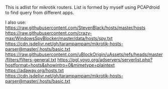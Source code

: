 This is adlist for mikrotik routers.
List is formed by myself using PCAPdroid to find query from different apps.


I also use:  
https://raw.githubusercontent.com/StevenBlack/hosts/master/hosts
https://raw.githubusercontent.com/crazy-max/WindowsSpyBlocker/master/data/hosts/spy.txt
https://cdn.jsdelivr.net/gh/tarampampam/mikrotik-hosts-parser@master/.hosts/basic.txt
https://raw.githubusercontent.com/uBlockOrigin/uAssets/refs/heads/master/filters/filters-general.txt
https://pgl.yoyo.org/adservers/serverlist.php?hostformat=hosts&showintro=0&mimetype=plaintext
https://adaway.org/hosts.txt
https://cdn.jsdelivr.net/gh/tarampampam/mikrotik-hosts-parser@master/.hosts/basic.txt
